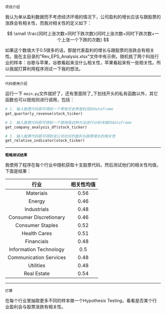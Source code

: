`项目介绍`

我认为单从盈利数据而不考虑经济环境的情况下，公司盈利的增长应该与跟股票的涨跌会有相关性，而我对相关性的定义如下：


$$
\small \frac{同时上涨次数+同时下跌次数}{同时上涨次数+同时下跌次数+一个上涨一个下跌的次数}
$$


如果这个数值大于0.5很多的话，那就代表盈利的增长与跟股票的涨跌会有相关性。我在主目录的"Rev_EPS_Analysis.xlsx"文件中有示例，随机挑了两个科技行业的样本：谷歌与苹果，谷歌看起来没什么相关性，苹果看起来有一些相关性。所以我就打算利用程序测试一下我的想法。

---

`代码使用介绍`

运行一下 `main.py`文件就好了，还有里面除了_下划线开头的私有函数以外，其它函数也可以按规则进行调用，包括：

```python
# 1. 输入股票代码即可得到一个带有历史季度利润的dataframe
get_quarterly_revenue(stock_ticker) 

# 2. 输入股票代码即可得到一个使用我这种方法进行分析详细的dataframe
get_company_analysis_df(stock_ticker)

# 3. 输入股票代码即可得到该公司对应的盈利与股票增长的相关性
get_relative_indicator(stock_ticker)

```


---

**`粗略测试结果`**

我使用了程序在每个行业中随机获取十支股票代码，然后测试他们的相关性均值，下面是结果：

|          行业          | 相关性均值 |
| :--------------------: | :--------: |
|       Materials       |    0.56    |
|         Energy         |    0.46    |
|      Industrials      |    0.48    |
| Consumer Discretionary |    0.46    |
|    Consumer Staples    |    0.52    |
|      Health Cares      |    0.51    |
|       Financials       |    0.48    |
| Information Technology |    0.5    |
| Communication Services |    0.48    |
|       Utilities       |    0.48    |
|      Real Estate      |    0.54    |

---

`打算`

在每个行业里抽取更多不同的样本做一个Hypothesis Testing，看看是否某个行业盈利会与股票涨跌有相关性。
